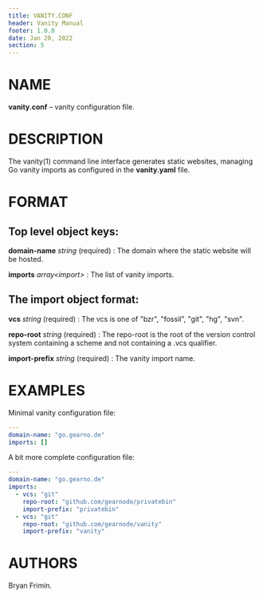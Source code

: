 ```yaml
---
title: VANITY.CONF
header: Vanity Manual
footer: 1.0.0
date: Jan 20, 2022
section: 5
---
```

# NAME
**vanity.conf** – vanity configuration file.

# DESCRIPTION
The vanity(1) command line interface generates static websites,
managing Go vanity imports as configured in the **vanity.yaml** file.

# FORMAT
## Top level object keys:
**domain-name** *string* (required)
: The domain where the static website will be hosted.

**imports** *array\<import\>*
: The list of vanity imports.

## The import object format:
**vcs** *string* (required)
: The vcs is one of "bzr", "fossil", "git", "hg", "svn".

**repo-root** *string* (required)
: The repo-root is the root of the version control system containing a
  scheme and not containing a .vcs qualifier.

**import-prefix** *string* (required)
: The vanity import name.

# EXAMPLES
Minimal vanity configuration file:

```yaml
---
domain-name: "go.gearno.de"
imports: []
```

A bit more complete configuration file:

```yaml
---
domain-name: "go.gearno.de"
imports:
  - vcs: "git"
    repo-root: "github.com/gearnode/privatebin"
    import-prefix: "privatebin"
  - vcs: "git"
    repo-root: "github.com/gearnode/vanity"
    import-prefix: "vanity"
```

# AUTHORS
Bryan Frimin.
